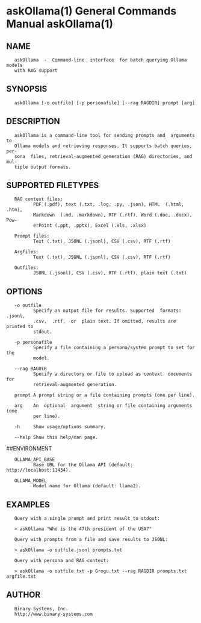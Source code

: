 # askOllama(1)                General Commands Manual               askOllama(1)

## NAME

       askOllama  -  Command‐line  interface  for batch querying Ollama models
       with RAG support

## SYNOPSIS

       askOllama [-o outfile] [-p personafile] [--rag RAGDIR] prompt [arg]

## DESCRIPTION

       askOllama is a command‐line tool for sending prompts and  arguments  to
       Ollama models and retrieving responses. It supports batch queries, per‐
       sona  files, retrieval‐augmented generation (RAG) directories, and mul‐
       tiple output formats.

## SUPPORTED FILETYPES

       RAG context files:
              PDF (.pdf), text (.txt, .log, .py, .json), HTML  (.html,  .htm),
              Markdown  (.md, .markdown), RTF (.rtf), Word (.doc, .docx), Pow‐
              erPoint (.ppt, .pptx), Excel (.xls, .xlsx)

       Prompt files:
              Text (.txt), JSONL (.jsonl), CSV (.csv), RTF (.rtf)

       Argfiles:
              Text (.txt), JSONL (.jsonl), CSV (.csv), RTF (.rtf)

       Outfiles:
              JSONL (.jsonl), CSV (.csv), RTF (.rtf), plain text (.txt)

## OPTIONS
       -o outfile
              Specify an output file for results. Supported  formats:  .jsonl,
              .csv,  .rtf,  or  plain text. If omitted, results are printed to
              stdout.

       -p personafile
              Specify a file containing a persona/system prompt to set for the
              model.

       --rag RAGDIR
              Specify a directory or file to upload as context  documents  for
              retrieval‐augmented generation.

       prompt A prompt string or a file containing prompts (one per line).

       arg    An  optional  argument  string or file containing arguments (one
              per line).

       ‐h     Show usage/options summary.

       ‐‐help Show this help/man page.


##ENVIRONMENT

       OLLAMA_API_BASE
              Base URL for the Ollama API (default: http://localhost:11434).

       OLLAMA_MODEL
              Model name for Ollama (default: llama2).


## EXAMPLES

       Query with a single prompt and print result to stdout:

       > askOllama "Who is the 47th president of the USA?"

       Query with prompts from a file and save results to JSONL:

       > askOllama -o outfile.jsonl prompts.txt

       Query with persona and RAG context:

       > askOllama -o outfile.txt -p Grogu.txt --rag RAGDIR prompts.txt argfile.txt

## AUTHOR

       Binary Systems, Inc.  
       http://www.binary-systems.com


